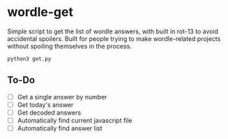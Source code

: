 # wordle-get
Simple script to get the list of wordle answers, with built in rot-13 to avoid accidental spoilers.
Built for people trying to make wordle-related projects without spoiling themselves in the process.

```python3 get.py```

## To-Do

- [ ] Get a single answer by number
- [ ] Get today's answer
- [ ] Get decoded answers
- [ ] Automatically find current javascript file
- [ ] Automatically find answer list
